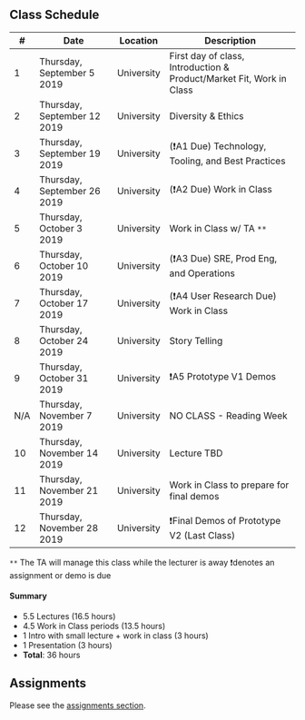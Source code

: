 ## Class Schedule

| # | Date | Location | Description |
| -- | -- | -- | -- |
| 1 | Thursday, September 5 2019 | University | First day of class, Introduction & Product/Market Fit, Work in Class |
| 2 | Thursday, September 12 2019 | University | Diversity & Ethics |
| 3 | Thursday, September 19 2019 | University | (❗A1 Due) Technology, Tooling, and Best Practices |
| 4 | Thursday, September 26 2019 | University | (❗A2 Due) Work in Class |
| 5 | Thursday, October 3 2019 | University | Work in Class w/ TA `**` |
| 6 | Thursday, October 10 2019 | University | (❗A3 Due) SRE, Prod Eng, and Operations |
| 7 | Thursday, October 17 2019 | University | (❗A4 User Research Due) Work in Class |
| 8 | Thursday, October 24 2019 | University | Story Telling |
| 9 | Thursday, October 31 2019 | University | ❗A5 Prototype V1 Demos |
| N/A | Thursday, November 7 2019 | University | NO CLASS - Reading Week |
| 10 | Thursday, November 14 2019 | University | Lecture TBD | 
| 11 | Thursday, November 21 2019 | University | Work in Class to prepare for final demos |
| 12 | Thursday, November 28 2019 | University | ❗Final Demos of Prototype V2 (Last Class) |

`**` The TA will manage this class while the lecturer is away
❗denotes an assignment or demo is due

#### Summary

- 5.5 Lectures (16.5 hours)
- 4.5 Work in Class periods (13.5 hours)
- 1 Intro with small lecture + work in class (3 hours)
- 1 Presentation (3 hours)
- **Total**: 36 hours

## Assignments

Please see the [assignments section](./assignments/README.md).
